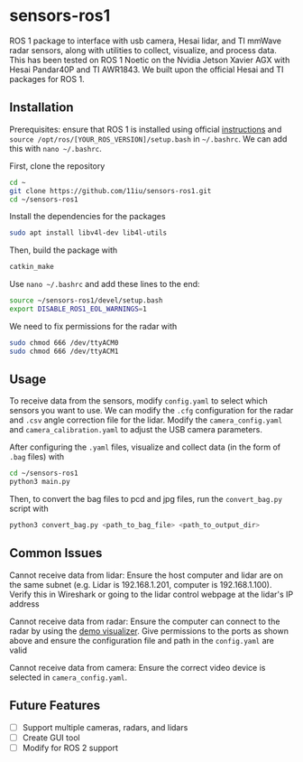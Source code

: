 # sensors-ros1
ROS 1 package to interface with usb camera, Hesai lidar, and TI mmWave radar sensors, along with utilities to collect, visualize, and process data. This has been tested on ROS 1 Noetic on the Nvidia Jetson Xavier AGX with Hesai Pandar40P and TI AWR1843. We built upon the official Hesai and TI packages for ROS 1.

## Installation
Prerequisites: ensure that ROS 1 is installed using official [instructions](https://wiki.ros.org/noetic/Installation/Ubuntu) and `source /opt/ros/[YOUR_ROS_VERSION]/setup.bash` in `~/.bashrc`. We can add this with `nano ~/.bashrc`.

First, clone the repository
```bash
cd ~
git clone https://github.com/11iu/sensors-ros1.git
cd ~/sensors-ros1
```

Install the dependencies for the packages
```bash
sudo apt install libv4l-dev lib4l-utils
```

Then, build the package with
```bash
catkin_make
```

Use `nano ~/.bashrc` and add these lines to the end:
```bash
source ~/sensors-ros1/devel/setup.bash
export DISABLE_ROS1_EOL_WARNINGS=1
```

We need to fix permissions for the radar with
```bash
sudo chmod 666 /dev/ttyACM0
sudo chmod 666 /dev/ttyACM1
```

## Usage
To receive data from the sensors, modify `config.yaml` to select which sensors you want to use. We can modify the `.cfg` configuration for the radar and `.csv` angle correction file for the lidar. Modify the `camera_config.yaml` and `camera_calibration.yaml` to adjust the USB camera parameters.

After configuring the `.yaml` files, visualize and collect data (in the form of `.bag` files) with
```bash
cd ~/sensors-ros1
python3 main.py
```

Then, to convert the bag files to pcd and jpg files, run the `convert_bag.py` script with
```bash
python3 convert_bag.py <path_to_bag_file> <path_to_output_dir>
```

## Common Issues
Cannot receive data from lidar: Ensure the host computer and lidar are on the same subnet (e.g. Lidar is 192.168.1.201, computer is 192.168.1.100). Verify this in Wireshark or going to the lidar control webpage at the lidar's IP address

Cannot receive data from radar: Ensure the computer can connect to the radar by using the [demo visualizer](https://dev.ti.com/mmwavedemovisualizer). Give permissions to the ports as shown above and ensure the configuration file and path in the `config.yaml` are valid

Cannot receive data from camera: Ensure the correct video device is selected in `camera_config.yaml`.

## Future Features
- [ ] Support multiple cameras, radars, and lidars
- [ ] Create GUI tool
- [ ] Modify for ROS 2 support
